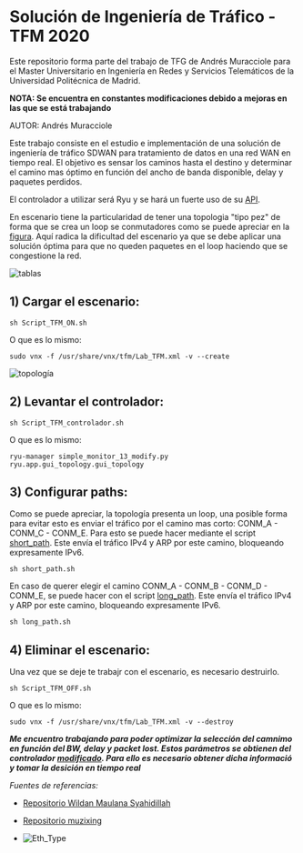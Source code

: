 # Solución de Ingeniería de Tráfico - TFM 2020

Este repositorio forma parte del trabajo de TFG de Andrés Muracciole para el Master Universitario en Ingeniería en Redes y Servicios Telemáticos de la Universidad Politécnica de Madrid.

**NOTA: Se encuentra en constantes modificaciones debido a mejoras en las que se está trabajando**

AUTOR: Andrés Muracciole

Este trabajo consiste en el estudio e implementación de una solución de ingeniería de tráfico SDWAN para tratamiento de datos en una red WAN en tiempo real. El objetivo es sensar los caminos hasta el destino y determinar el camino mas óptimo en función del ancho de banda disponible, delay y paquetes perdidos.

El controlador a utilizar será Ryu y se hará un fuerte uso de su [API](https://ryu.readthedocs.io/en/latest/app/ofctl_rest.html#).

En escenario tiene la particularidad de tener una topologia "tipo pez" de forma que se crea un loop se conmutadores como se puede apreciar en la [figura](https://github.com/amuracciole/TrafficEngineering_SDWAN/blob/master/Topologia.png). Aquí radica la dificultad del escenario ya que se debe aplicar una solución óptima para que no queden paquetes en el loop haciendo que se congestione la red.

![tablas](https://github.com/amuracciole/TrafficEngineering_SDWAN/blob/master/Tablas.png)

## 1) Cargar el escenario:

```
sh Script_TFM_ON.sh
```

O que es lo mismo:

```
sudo vnx -f /usr/share/vnx/tfm/Lab_TFM.xml -v --create

```

![topología](https://github.com/amuracciole/TrafficEngineering_SDWAN/blob/master/Topologia.png)

## 2) Levantar el controlador:

```
sh Script_TFM_controlador.sh
```

O que es lo mismo:

```
ryu-manager simple_monitor_13_modify.py ryu.app.gui_topology.gui_topology
```

## 3) Configurar paths:

Como se puede apreciar, la topología presenta un loop, una posible forma para evitar esto es enviar el tráfico por el camino mas corto: CONM_A - CONM_C - CONM_E.
Para esto se puede hacer mediante el script [short_path](https://github.com/amuracciole/TrafficEngineering_SDWAN/blob/master/short_path.sh). Este envía el tráfico IPv4 y ARP por este camino, bloqueando expresamente IPv6.

```
sh short_path.sh
```

En caso de querer elegir el camino CONM_A - CONM_B - CONM_D - CONM_E, se puede hacer con el script [long_path](https://github.com/amuracciole/TrafficEngineering_SDWAN/blob/master/long_path.sh). Este envía el tráfico IPv4 y ARP por este camino, bloqueando expresamente IPv6.


```
sh long_path.sh
```

## 4) Eliminar el escenario:

Una vez que se deje te trabajr con el escenario, es necesario destruirlo.

```
sh Script_TFM_OFF.sh
```

O que es lo mismo:

```
sudo vnx -f /usr/share/vnx/tfm/Lab_TFM.xml -v --destroy

``` 

***Me encuentro trabajando para poder optimizar la selección del camnimo en función del BW, delay y packet lost. Estos parámetros se obtienen del controlador [modificado](https://github.com/amuracciole/TrafficEngineering_SDWAN/blob/master/simple_monitor_13_modify.py). Para ello es necesario obtener dicha informació y tomar la desición en tiempo real***

*Fuentes de referencias:*

- [Repositorio Wildan Maulana Syahidillah](https://github.com/wildan2711)

- [Repositorio muzixing](https://github.com/muzixing/ryu)

- ![Eth_Type](https://github.com/amuracciole/TrafficEngineering_SDWAN/blob/master/Eth_type.png)